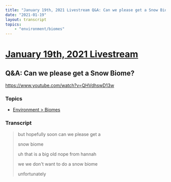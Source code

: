 ```yaml
---
title: "January 19th, 2021 Livestream Q&A: Can we please get a Snow Biome?"
date: "2021-01-19"
layout: transcript
topics:
    - "environment/biomes"
---
```

# [January 19th, 2021 Livestream](../2021-01-19.md)
## Q&A: Can we please get a Snow Biome?
https://www.youtube.com/watch?v=QHVdhswD13w

### Topics
* [Environment > Biomes](../topics/environment/biomes.md)

### Transcript

> but hopefully soon can we please get a
> 
> snow biome
> 
> uh that is a big old nope from hannah
> 
> we we don't want to do a snow biome
> 
> unfortunately
> 
